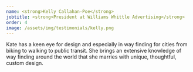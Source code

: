 ```yaml
---
name: <strong>Kelly Callahan-Poe</strong>
jobtitle: <strong>President at Williams Whittle Advertising</strong>
order: 4
image: /assets/img/testimonials/kelly.png
---
```


Kate has a keen eye for design and especially in way finding for cities from biking to walking to public transit. She brings an extensive knowledge of way finding around the world that she marries with unique, thoughtful, custom design.
